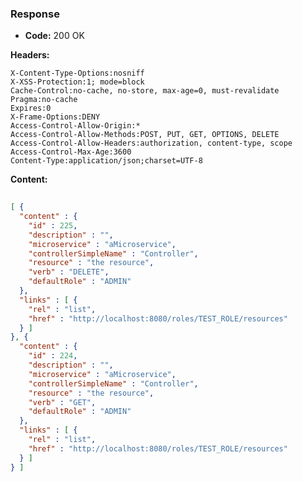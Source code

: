 ### Response

* **Code:** 200 OK

**Headers:**

`X-Content-Type-Options:nosniff`  
`X-XSS-Protection:1; mode=block`  
`Cache-Control:no-cache, no-store, max-age=0, must-revalidate`  
`Pragma:no-cache`  
`Expires:0`  
`X-Frame-Options:DENY`  
`Access-Control-Allow-Origin:*`  
`Access-Control-Allow-Methods:POST, PUT, GET, OPTIONS, DELETE`  
`Access-Control-Allow-Headers:authorization, content-type, scope`  
`Access-Control-Max-Age:3600`  
`Content-Type:application/json;charset=UTF-8`  

**Content:**

```json
    
[ {
  "content" : {
    "id" : 225,
    "description" : "",
    "microservice" : "aMicroservice",
    "controllerSimpleName" : "Controller",
    "resource" : "the resource",
    "verb" : "DELETE",
    "defaultRole" : "ADMIN"
  },
  "links" : [ {
    "rel" : "list",
    "href" : "http://localhost:8080/roles/TEST_ROLE/resources"
  } ]
}, {
  "content" : {
    "id" : 224,
    "description" : "",
    "microservice" : "aMicroservice",
    "controllerSimpleName" : "Controller",
    "resource" : "the resource",
    "verb" : "GET",
    "defaultRole" : "ADMIN"
  },
  "links" : [ {
    "rel" : "list",
    "href" : "http://localhost:8080/roles/TEST_ROLE/resources"
  } ]
} ]
```
